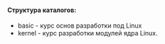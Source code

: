 #### Структура каталогов:

- basic - курс основ разработки под Linux
- kernel - курс разработки модулей ядра Linux.
 
